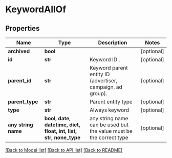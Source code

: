 # KeywordAllOf


## Properties
Name | Type | Description | Notes
------------ | ------------- | ------------- | -------------
**archived** | **bool** |  | [optional] 
**id** | **str** | Keyword ID . | [optional] 
**parent_id** | **str** | Keyword parent entity ID (advertiser, campaign, ad group). | [optional] 
**parent_type** | **str** | Parent entity type | [optional] 
**type** | **str** | Always keyword | [optional] 
**any string name** | **bool, date, datetime, dict, float, int, list, str, none_type** | any string name can be used but the value must be the correct type | [optional]

[[Back to Model list]](../README.md#documentation-for-models) [[Back to API list]](../README.md#documentation-for-api-endpoints) [[Back to README]](../README.md)



